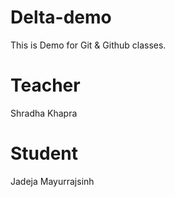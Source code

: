 # Delta-demo
This is Demo for Git &amp; Github classes.


# Teacher
Shradha Khapra

# Student 
Jadeja Mayurrajsinh